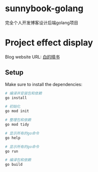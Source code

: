 # sunnybook-golang
完全个人开发博客设计后端golang项目

# Project effect display
Blog website URL: [白的晴书](http://112.74.187.21:3000/)

## Setup

Make sure to install the dependencies:

```bash
# 编译并安装包和依赖
go install

# 初始化
go mod init

# 整理包和依赖
go mod tidy

# 显示所有的go命令
go help

# 显示所有的go命令
go run

# 编译包和依赖
go build

```

